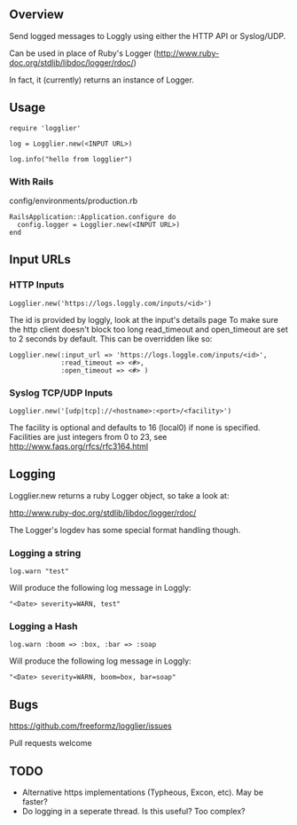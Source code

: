 Overview
--------

Send logged messages to Loggly using either the HTTP API or Syslog/UDP.

Can be used in place of Ruby's Logger (<http://www.ruby-doc.org/stdlib/libdoc/logger/rdoc/>)

In fact, it (currently) returns an instance of Logger.

Usage
-----

    require 'logglier'

    log = Logglier.new(<INPUT URL>)

    log.info("hello from logglier")


### With Rails

config/environments/production.rb

    RailsApplication::Application.configure do
      config.logger = Logglier.new(<INPUT URL>)
    end


Input URLs
-------

### HTTP Inputs
    Logglier.new('https://logs.loggly.com/inputs/<id>')

The id is provided by loggly, look at the input's details page
To make sure the http client doesn't block too long read_timeout and
open_timeout are set to 2 seconds by default. This can be overridden
like so:

    Logglier.new(:input_url => 'https://logs.loggle.com/inputs/<id>',
                 :read_timeout => <#>,
                 :open_timeout => <#> )

### Syslog TCP/UDP Inputs

    Logglier.new('[udp|tcp]://<hostname>:<port>/<facility>')

The facility is optional and defaults to 16 (local0) if none is
specified. Facilities are just integers from 0 to 23, see <http://www.faqs.org/rfcs/rfc3164.html>


Logging
-------

Logglier.new returns a ruby Logger object, so take a look at:

http://www.ruby-doc.org/stdlib/libdoc/logger/rdoc/

The Logger's logdev has some special format handling though.

### Logging a string

    log.warn "test"

Will produce the following log message in Loggly:

    "<Date> severity=WARN, test"

### Logging a Hash

    log.warn :boom => :box, :bar => :soap

Will produce the following log message in Loggly:

    "<Date> severity=WARN, boom=box, bar=soap"

Bugs
-----

https://github.com/freeformz/logglier/issues

Pull requests welcome

TODO
-----

* Alternative https implementations (Typheous, Excon, etc). May be
  faster?
* Do logging in a seperate thread. Is this useful? Too complex?
